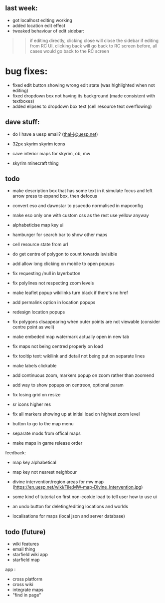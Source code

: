 ## last week:

- got localhost editing working
- added location edit effect
- tweaked behaviour of edit sidebar:
>> if editing directly, clicking close will close the sidebar
>> if editing from RC UI, clicking back will go back to RC screen
>> before, all cases would go back to the RC screen

# bug fixes:
- fixed edit button showing wrong edit state (was highlighted when not editing)
- fixed dropdown box not having its background (made consistent with textboxes)
- added elipses to dropdown box text (cell resource text overflowing)





## dave stuff:

- do I have a uesp email? (thal-j@uesp.net)

- 32px skyrim skyrim icons
- cave interior maps for skyrim, ob, mw
- skyrim minecraft thing


## todo


- make description box that has some text in it simulate focus and left arrow press to expand box, then defocus
- convert eso and dawnstar to psueodo normalised in mapconfig
- make eso only one with custom css as the rest use yellow anyway

- alphabeticise map key ui
- hamburger for search bar to show other maps
- cell resource state from url
- do get centre of polygon to count towards isvisible
- add allow long clicking on mobile to open popups
- fix requesting /null in layerbutton
- fix polylines not respecting zoom levels
- make leaflet popup wikilinks turn black if there's no href
- add permalink option in location popups
- redesign location popups
- fix polygons disappearing when outer points are not viewable (consider centre point as well)
- make embeded map watermark actually open in new tab
- fix maps not being centred properly on load
- fix tooltip text: wikilink and detail not being put on separate lines
- make labels clickable
- add continuous zoom, markers popup on zoom rather than zoomend
- add way to show popups on centreon, optional param
- fix losing grid on resize
- sr icons higher res
- fix all markers showing up at initial load on highest zoom level
- button to go to the map menu
- separate mods from offical maps
- make maps in game release order

feedback:
- map key alphabetical
- map key not nearest neighbour
- divine intervention/region areas for mw map (https://en.uesp.net/wiki/File:MW-map-Divine_Intervention.jpg)
- some kind of tutorial on first non-cookie load to tell user how to use ui
- an undo button for deleting/editing locations and worlds


- localisations for maps (local json and server database)

## todo (future)
- wiki features
- email thing
- starfield wiki app
- starfield map

app :
- cross platform
- cross wiki
- integrate maps
- "find in page"
